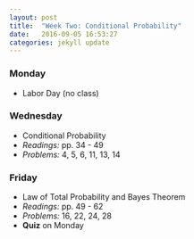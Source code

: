 ```yaml
---
layout: post
title:  "Week Two: Conditional Probability"
date:   2016-09-05 16:53:27
categories: jekyll update
---
```


### Monday  
- Labor Day (no class)

### Wednesday  
- Conditional Probability
- *Readings:* pp. 34 - 49
- *Problems:* 4, 5, 6, 11, 13, 14

### Friday  
- Law of Total Probability and Bayes Theorem
- *Readings:* pp. 49 - 62
- *Problems:* 16, 22, 24, 28
- **Quiz** on Monday
